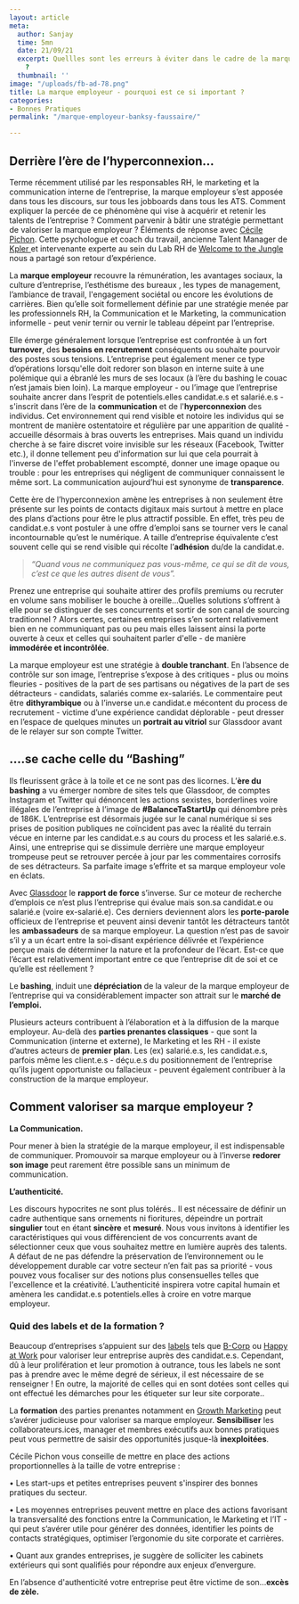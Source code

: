 ```yaml
---
layout: article
meta:
  author: Sanjay
  time: 5mn
  date: 21/09/21
  excerpt: Quellles sont les erreurs à éviter dans le cadre de la marque employeur
    ?
  thumbnail: ''
image: "/uploads/fb-ad-78.png"
title: La marque employeur - pourquoi est ce si important ?
categories:
- Bonnes Pratiques
permalink: "/marque-employeur-banksy-faussaire/"

---
```

## Derrière l’ère de l’hyperconnexion...

Terme récemment utilisé par les responsables RH, le marketing et la communication interne de l’entreprise, la marque employeur s’est apposée dans tous les discours, sur tous les jobboards dans tous les ATS. Comment expliquer la percée de ce phénomène qui vise à acquérir et retenir les talents de l’entreprise ? Comment parvenir à bâtir une stratégie permettant de valoriser la marque employeur ? Éléments de réponse avec [Cécile Pichon](https://www.welcometothejungle.com/fr/authors/cecile-pichon). Cette psychologue et coach du travail, ancienne Talent Manager de [Kpler ](https://www.kpler.com/)et intervenante experte au sein du Lab RH de [Welcome to the Jungle](https://www.welcometothejungle.com/fr) nous a partagé son retour d’expérience.

La **marque employeur** recouvre la rémunération, les avantages sociaux, la culture d’entreprise, l’esthétisme des bureaux , les types de management, l’ambiance de travail, l'engagement sociétal ou encore les évolutions de carrières. Bien qu’elle soit formellement définie par une stratégie menée par les professionnels RH, la Communication et le Marketing, la communication informelle - peut venir ternir ou vernir le tableau dépeint par l’entreprise.

Elle émerge généralement lorsque l’entreprise est confrontée à un fort **turnover**, des **besoins en recrutement** conséquents ou souhaite pourvoir des postes sous tensions. L’entreprise peut également mener ce type d’opérations lorsqu'elle doit redorer son blason en interne suite à une polémique qui a ébranlé les murs de ses locaux (à l’ère du bashing le couac n’est jamais bien loin).  La marque employeur - ou l’image que l’entreprise souhaite ancrer dans l’esprit de potentiels.elles candidat.e.s et salarié.e.s - s'inscrit dans l’ère de la **communication** et de l'**hyperconnexion** des individus. Cet environnement qui rend visible et notoire les individus qui se montrent de manière ostentatoire et régulière par une apparition de qualité - accueille désormais à bras ouverts  les entreprises. Mais quand un individu cherche à se faire discret voire invisible sur les réseaux (Facebook, Twitter etc.), il donne tellement peu d'information sur lui que cela pourrait à l'inverse de l'effet probablement escompté, donner une image opaque ou trouble : pour les entreprises qui négligent de communiquer connaissent le même sort. La communication aujourd’hui  est synonyme de **transparence**.

Cette ère de l’hyperconnexion amène les entreprises à non seulement être présente sur les points de contacts digitaux mais surtout à mettre en place des plans d’actions pour être le plus attractif possible. En effet, très peu de candidat.e.s vont postuler à une offre d’emploi sans se tourner vers le canal incontournable qu’est le numérique. A taille d’entreprise équivalente c’est souvent celle qui se rend visible qui récolte l’**adhésion** du/de la  candidat.e.

> _“Quand vous ne communiquez pas vous-même, ce qui se dit de vous, c’est ce que les autres disent de vous”._

Prenez une entreprise qui souhaite attirer des profils premiums ou recruter en volume sans mobiliser le bouche à oreille…Quelles solutions s’offrent à elle pour se distinguer de ses concurrents et sortir de son canal de sourcing traditionnel ? Alors certes, certaines entreprises s’en sortent relativement bien en ne communiquant pas ou peu mais elles laissent ainsi la porte ouverte à ceux et celles qui souhaitent parler d'elle -   de manière **immodérée et incontrôlée**.

La marque employeur est une stratégie à **double tranchant**. En l’absence de contrôle sur son image, l’entreprise s’expose à des critiques - plus ou moins fleuries - positives de la part de ses partisans ou négatives de la part de ses détracteurs - candidats, salariés comme ex-salariés. Le commentaire peut être **dithyrambique** ou à l’inverse un.e candidat.e mécontent du process de recrutement - victime d’une expérience candidat déplorable -  peut dresser en l’espace de quelques minutes un **portrait au vitriol** sur Glassdoor avant de le relayer sur son compte Twitter.

## ….se cache celle du “Bashing”

Ils fleurissent grâce à la toile et ce ne sont pas des licornes. L’**ère du bashing** a vu émerger nombre de sites tels que Glassdoor, de comptes Instagram et Twitter qui dénoncent les actions sexistes, borderlines voire illégales de l’entreprise à l’image de **#BalanceTaStartUp** qui dénombre près de 186K. L’entreprise est désormais jugée sur le canal numérique si ses prises de position publiques ne coïncident pas avec la réalité du terrain vécue en interne par les candidat.e.s au cours du process et les salarié.e.s. Ainsi, une entreprise qui se dissimule derrière une marque employeur trompeuse peut se retrouver percée à jour par les commentaires corrosifs de ses détracteurs. Sa parfaite image s’effrite et sa marque employeur vole en éclats.

Avec [Glassdoor](https://www.glassdoor.fr/) le **rapport de force** s’inverse. Sur ce moteur de recherche d’emplois ce n’est plus l’entreprise qui évalue mais son.sa candidat.e ou  salarié.e (voire ex-salarié.e). Ces derniers deviennent alors les **porte-parole** officieux de l’entreprise et peuvent ainsi devenir tantôt les détracteurs tantôt les **ambassadeurs** de sa marque employeur. La question n’est pas de savoir s’il y a un écart entre la soi-disant expérience délivrée et l’expérience perçue mais de déterminer la nature et la profondeur de l’écart. Est-ce que l’écart est relativement important entre ce que l’entreprise dit de soi et ce qu’elle est réellement ?

Le **bashing**, induit une **dépréciation** de la valeur de la marque employeur de l’entreprise qui va considérablement impacter son attrait sur le **marché de l’emploi.**

Plusieurs acteurs contribuent à l’élaboration et à la diffusion de la marque employeur. Au-delà des **parties prenantes classiques** -  que sont la Communication (interne et externe), le Marketing et les RH - il existe d’autres acteurs de **premier plan**. Les (ex) salarié.e.s, les candidat.e.s, parfois même les client.e.s - déçu.e.s du positionnement de l’entreprise qu’ils jugent opportuniste ou fallacieux - peuvent également contribuer à la construction de la marque employeur.

## Comment valoriser sa marque employeur ?

**La Communication.**

Pour mener à bien la stratégie de la marque employeur, il est indispensable de communiquer. Promouvoir sa marque employeur ou à l’inverse **redorer son image** peut rarement être possible sans un minimum de communication.

**L’authenticité.**

Les discours hypocrites ne sont plus tolérés.. Il est nécessaire de définir un cadre authentique sans ornements ni fioritures, dépeindre un portrait **singulier** tout en étant **sincère** et **mesuré**. Nous vous invitons à identifier les caractéristiques qui vous différencient de vos concurrents avant de sélectionner ceux  que vous souhaitez mettre en lumière auprès des talents. A défaut de ne pas défendre la préservation de l’environnement ou le développement durable car votre secteur n’en fait pas sa priorité - vous pouvez vous focaliser sur des notions plus consensuelles telles que l'excellence et la créativité. L’authenticité inspirera votre capital humain et amènera les candidat.e.s potentiels.elles à croire en votre marque employeur.

### Quid des labels et de la formation ?

Beaucoup d’entreprises s’appuient sur des [labels](https://bcorporation.eu/about-b-lab/country-partner/france) tels que [B-Corp](https://bcorporation.eu/about-b-lab/country-partner/france) ou [Happy at Work](https://happy-at-work.org/) pour valoriser leur entreprise auprès des candidat.e.s. Cependant, dû à leur prolifération et leur promotion à outrance, tous les labels ne sont pas à prendre avec le même degré de sérieux, il est nécessaire de se renseigner ! En outre, la majorité de celles qui en sont dotées sont celles qui ont effectué les démarches pour les étiqueter sur leur site corporate..

La **formation** des parties prenantes notamment en [Growth Marketing](https://blog.refty.co/journee-type-head-of-talent-acquisition/) peut s’avérer judicieuse pour valoriser sa marque employeur. **Sensibiliser** les collaborateurs.ices, manager et membres exécutifs aux bonnes pratiques peut vous permettre de saisir des opportunités jusque-là **inexploitées**.

Cécile Pichon vous conseille de mettre en place des actions proportionnelles  à la taille de votre entreprise :

• Les start-ups et petites entreprises peuvent s'inspirer des bonnes pratiques du secteur.

• Les moyennes entreprises peuvent mettre en place des actions favorisant la transversalité des fonctions entre la Communication, le Marketing et  l’IT - qui peut s’avérer utile pour générer des données, identifier les points de contacts stratégiques, optimiser l’ergonomie du site corporate et carrières.

• Quant aux grandes entreprises, je suggère de solliciter les cabinets extérieurs qui sont qualifiés pour répondre aux enjeux d’envergure.

En l’absence d'authenticité votre entreprise peut être victime de son...**excès de zèle.**